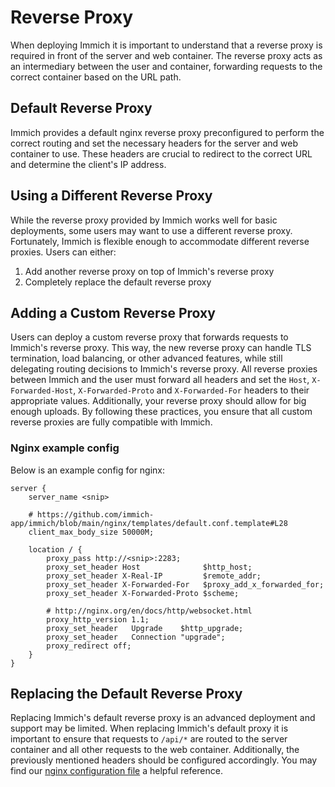# Reverse Proxy

When deploying Immich it is important to understand that a reverse proxy is required in front of the server and web container. The reverse proxy acts as an intermediary between the user and container, forwarding requests to the correct container based on the URL path.

## Default Reverse Proxy

Immich provides a default nginx reverse proxy preconfigured to perform the correct routing and set the necessary headers for the server and web container to use. These headers are crucial to redirect to the correct URL and determine the client's IP address.

## Using a Different Reverse Proxy

While the reverse proxy provided by Immich works well for basic deployments, some users may want to use a different reverse proxy. Fortunately, Immich is flexible enough to accommodate different reverse proxies. Users can either:

1. Add another reverse proxy on top of Immich's reverse proxy
2. Completely replace the default reverse proxy

## Adding a Custom Reverse Proxy

Users can deploy a custom reverse proxy that forwards requests to Immich's reverse proxy. This way, the new reverse proxy can handle TLS termination, load balancing, or other advanced features, while still delegating routing decisions to Immich's reverse proxy. All reverse proxies between Immich and the user must forward all headers and set the `Host`, `X-Forwarded-Host`, `X-Forwarded-Proto` and `X-Forwarded-For` headers to their appropriate values. Additionally, your reverse proxy should allow for big enough uploads. By following these practices, you ensure that all custom reverse proxies are fully compatible with Immich.

### Nginx example config

Below is an example config for nginx:

```nginx
server {
    server_name <snip>

    # https://github.com/immich-app/immich/blob/main/nginx/templates/default.conf.template#L28
    client_max_body_size 50000M;

    location / {
        proxy_pass http://<snip>:2283;
        proxy_set_header Host              $http_host;
        proxy_set_header X-Real-IP         $remote_addr;
        proxy_set_header X-Forwarded-For   $proxy_add_x_forwarded_for;
        proxy_set_header X-Forwarded-Proto $scheme;

        # http://nginx.org/en/docs/http/websocket.html
        proxy_http_version 1.1;
        proxy_set_header   Upgrade    $http_upgrade;
        proxy_set_header   Connection "upgrade";
        proxy_redirect off;
    }
}
```

## Replacing the Default Reverse Proxy

Replacing Immich's default reverse proxy is an advanced deployment and support may be limited. When replacing Immich's default proxy it is important to ensure that requests to `/api/*` are routed to the server container and all other requests to the web container. Additionally, the previously mentioned headers should be configured accordingly. You may find our [nginx configuration file](https://github.com/immich-app/immich/blob/main/nginx/templates/default.conf.template) a helpful reference.
